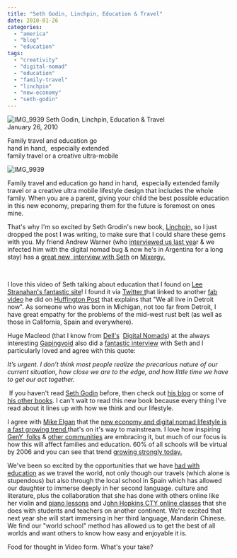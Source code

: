 ```yaml
---
title: "Seth Godin, Linchpin, Education & Travel"
date: 2010-01-26
categories: 
  - "america"
  - "blog"
  - "education"
tags: 
  - "creativity"
  - "digital-nomad"
  - "education"
  - "family-travel"
  - "linchpin"
  - "new-economy"
  - "seth-godin"
---
```


![IMG_9939](https://pub-ac94b3f306b24c0dba4238943c97f2e1.r2.dev/6a00e5502a9507883301287714ec3f970c.jpg) Seth Godin, Linchpin, Education & Travel  
January 26, 2010

Family travel and education go  
hand in hand,  especially extended  
family travel or a creative ultra-mobile

<!--more-->

![IMG_9939](https://pub-ac94b3f306b24c0dba4238943c97f2e1.r2.dev/6a00e5502a950788330120a811e5c2970b.jpg)

Family travel and education go hand in hand,  especially extended family travel or a creative ultra mobile lifestyle design that includes the whole family. When you are a parent, giving your child the best possible education in this new economy, preparing them for the future is foremost on ones mine.

That's why I'm so excited by Seth Grodin's new book, [Linchpin,](http://www.amazon.com/Linchpin-Are-Indispensable-Seth-Godin/dp/1591843162/ref=sr_1_1?ie=UTF8&s=books&qid=1264523484&sr=1-1) so I just dropped the post I was writing, to make sure that I could share these gems with you. My friend Andrew Warner (who [interviewed us last yea](http://mixergy.com/nomad-family/)r & we infected him with the digital nomad bug & now he's in Argentina for a long stay) has a [great new  interview with Seth](http://mixergy.com/linchpin-lizard-seth-godin/) on [Mixergy.](http://mixergy.com/)

[  
](http://mixergy.com/)

I love this video of Seth talking about education that I found on [Lee Stranahan's fantastic site](http://leestranahan.com/)! I found it via [Twitter t](http://twitter.com/soultravelers3)hat linked to another [fab video](http://www.huffingtonpost.com/lee-stranahan/watch-ilinchpini-author-s_b_436497.html) he did on [Huffington Post](http://www.huffingtonpost.com/) that explains that "We all live in Detroit now". As someone who was born in Michigan, not too far from Detroit, I have great empathy for the problems of the mid-west rust belt (as well as those in California, Spain and everywhere).

Huge Macleod (that I know from [Dell's](http://www.digitalnomads.com/)  [Digital Nomads](https://pub-ac94b3f306b24c0dba4238943c97f2e1.r2.dev/2009/04/how-to-travel-the-world-as-a-digital-nomad-family.html)) at the always interesting [Gapingvoid](http://gapingvoid.com/) also did a [fantastic interview](http://gapingvoid.com/2010/01/21/linchpin-ten-questions-for-seth-godin/) with Seth and I particularly loved and agree with this quote:

_It’s urgent._ _I don’t think most people realize the precarious nature of our current situation, how close we are to the edge, and how little time we have to get our act together._

 If you haven't read [Seth Godin](http://www.squidoo.com/seth) before, then check out [his blog](http://sethgodin.typepad.com/seths_blog/) or some of [his other books](http://www.amazon.com/s/ref=nb_sb_noss?url=search-alias%3Dstripbooks&field-keywords=seth+godin&x=0&y=0). I can't wait to read this new book because every thing I've read about it lines up with how we think and our lifestyle.

I agree with [Mike Elgan](http://elganmedia.net/) that the [new economy and digital nomad lifestyle is a fast growing trend.](ttp://ideasproject.com/idea_person.webui?id=4502)that's on it's way to mainstream. I love how inspiring [GenY  folks](http://untemplater.com/) & [other communities](http://www.brazencareerist.com/) are embracing it, but much of our focus is how this will affect families and education. 60% of all schools will be virtual by 2006 and you can see that trend [growing strongly today.](http://www.youtube.com/education?b=400) 

We've been so excited by the opportunities that we have [had with education](http://www.youtube.com/watch?v=L1AspeNfcGE) as we travel the world, not only though our travels (which alone is stupendous) but also through the local school in Spain which has allowed our daughter to immerse deeply in her second language. culture and literature, plus the collaboration that she has done with others online like her violin and [piano lessons](http://www.youtube.com/watch?v=0Ar90wOnWnM) and J[ohn Hopkins CTY online classes](http://cty.jhu.edu/) that she does with students and teachers on another continent. We're excited that next year she will start immersing in her third language, Mandarin Chinese. We find our "world school" method has allowed us to get the best of all worlds and want others to know how easy and enjoyable it is. 

Food for thought in Video form. What's your take?
